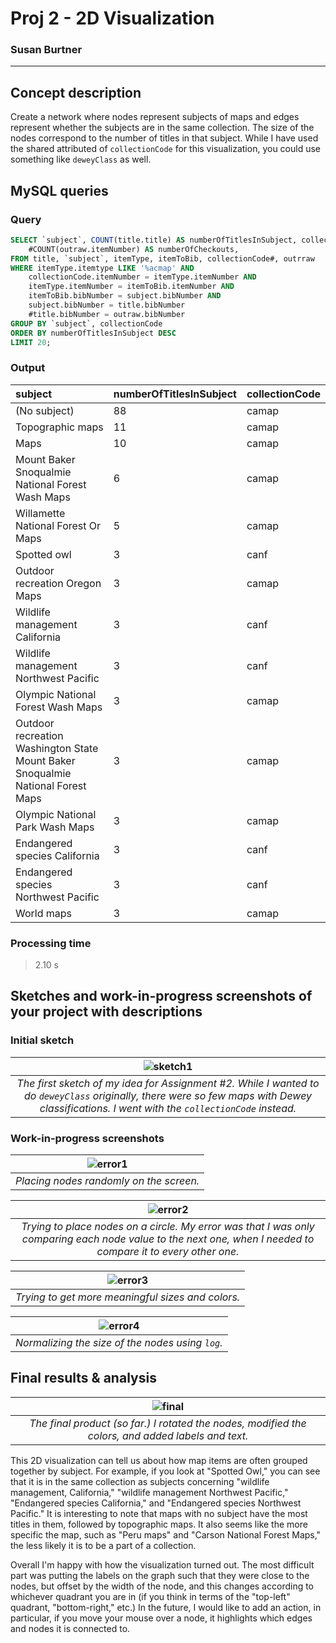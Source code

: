 # Proj 2 - 2D Visualization
### Susan Burtner
----------

## Concept description

Create a network where nodes represent subjects of maps and edges represent whether the subjects are in the same collection. The size of the nodes correspond to the number of titles in that subject. While I have used the shared attributed of `collectionCode` for this visualization, you could use something like `deweyClass` as well.

## MySQL queries

### Query

```sql
SELECT `subject`, COUNT(title.title) AS numberOfTitlesInSubject, collectionCode.collectionCode#,
    #COUNT(outraw.itemNumber) AS numberOfCheckouts, 
FROM title, `subject`, itemType, itemToBib, collectionCode#, outrraw
WHERE itemType.itemtype LIKE '%acmap' AND
    collectionCode.itemNumber = itemType.itemNumber AND
    itemType.itemNumber = itemToBib.itemNumber AND
    itemToBib.bibNumber = subject.bibNumber AND
    subject.bibNumber = title.bibNumber
    #title.bibNumber = outraw.bibNumber
GROUP BY `subject`, collectionCode
ORDER BY numberOfTitlesInSubject DESC
LIMIT 20;
```
### Output

| subject | numberOfTitlesInSubject | collectionCode |
| :------ | :---------------------- | :------------- |
| (No subject) | 88 | camap |
| Topographic maps | 11 | camap |
| Maps | 10 | camap |
| Mount Baker Snoqualmie National Forest Wash Maps | 6 | camap |
| Willamette National Forest Or Maps | 5 | camap |
| Spotted owl | 3 | canf |
| Outdoor recreation Oregon Maps | 3 | camap |
| Wildlife management California | 3 | canf |
| Wildlife management Northwest Pacific | 3 | canf |
| Olympic National Forest Wash Maps | 3 | camap |
| Outdoor recreation Washington State Mount Baker Snoqualmie National Forest Maps | 3 | camap
| Olympic National Park Wash Maps | 3 | camap |
| Endangered species California | 3 | canf |
| Endangered species Northwest Pacific | 3 | canf |
| World maps | 3 | camap |

### Processing time

> 2.10 s

## Sketches and work-in-progress screenshots of your project with descriptions

### Initial sketch

| ![sketch1](https://raw.githubusercontent.com/sburtner/mat259_w19/master/images/sketch1.JPG) |
|:--:|
| *The first sketch of my idea for Assignment \#2. While I wanted to do `deweyClass` originally, there were so few maps with Dewey classifications. I went with the `collectionCode` instead.* |

### Work-in-progress screenshots

| ![error1](https://raw.githubusercontent.com/sburtner/mat259_w19/master/images/error1.png) |
|:--:|
| *Placing nodes randomly on the screen.* |

| ![error2](https://raw.githubusercontent.com/sburtner/mat259_w19/master/images/error2.png) |
|:--:|
| *Trying to place nodes on a circle. My error was that I was only comparing each node value to the next one, when I needed to compare it to every other one.* |

| ![error3](https://raw.githubusercontent.com/sburtner/mat259_w19/master/images/error3.png) |
|:--:|
| *Trying to get more meaningful sizes and colors.* |

| ![error4](https://raw.githubusercontent.com/sburtner/mat259_w19/master/images/error4.png) |
|:--:|
| *Normalizing the size of the nodes using `log`.* |


## Final results & analysis
| ![final](https://raw.githubusercontent.com/sburtner/mat259_w19/master/images/final.png) |
|:--:|
| *The final product (so far.) I rotated the nodes, modified the colors, and added labels and text.* |

This 2D visualization can tell us about how map items are often grouped together by subject. For example, if you look at "Spotted Owl," you can see that it is in the same collection as subjects concerning "wildlife management, California," "wildlife management Northwest Pacific," "Endangered species California," and "Endangered species Northwest Pacific." It is interesting to note that maps with no subject have the most titles in them, followed by topographic maps. It also seems like the more specific the map, such as "Peru maps" and "Carson National Forest Maps," the less likely it is to be a part of a collection.

Overall I'm happy with how the visualization turned out. The most difficult part was putting the labels on the graph such that they were close to the nodes, but offset by the width of the node, and this changes according to whichever quadrant you are in (if you think in terms of the "top-left" quadrant, "bottom-right," etc.) In the future, I would like to add an action, in particular, if you move your mouse over a node, it highlights which edges and nodes it is connected to.
